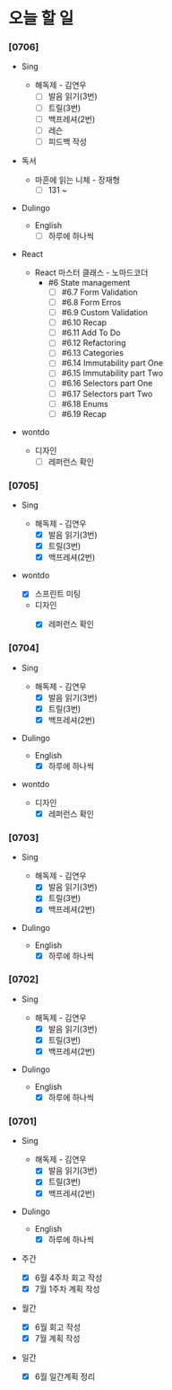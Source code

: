 # 오늘 할 일

### [0706]

- Sing

  - 해독제 - 김연우
    - [ ] 발음 읽기(3번)
    - [ ] 트릴(3번)
    - [ ] 백프레셔(2번)
    - [ ] 레슨
    - [ ] 피드백 작성

- 독서

  - 마흔에 읽는 니체 - 장재형
    - [ ] 131 ~

- Dulingo

  - English
    - [ ] 하루에 하나씩

- React

  - React 마스터 클래스 - 노마드코더
    - #6 State management
      - [ ] #6.7 Form Validation
      - [ ] #6.8 Form Erros
      - [ ] #6.9 Custom Validation
      - [ ] #6.10 Recap
      - [ ] #6.11 Add To Do
      - [ ] #6.12 Refactoring
      - [ ] #6.13 Categories
      - [ ] #6.14 Immutability part One
      - [ ] #6.15 Immutability part Two
      - [ ] #6.16 Selectors part One
      - [ ] #6.17 Selectors part Two
      - [ ] #6.18 Enums
      - [ ] #6.19 Recap

- wontdo
  - 디자인
    - [ ] 레퍼런스 확인

### [0705]

- Sing

  - 해독제 - 김연우
    - [x] 발음 읽기(3번)
    - [x] 트릴(3번)
    - [x] 백프레셔(2번)

- wontdo
  - [x] 스프린트 미팅

  - 디자인
    - [x] 레퍼런스 확인


### [0704]

- Sing

  - 해독제 - 김연우
    - [x] 발음 읽기(3번)
    - [x] 트릴(3번)
    - [x] 백프레셔(2번)

- Dulingo

  - English
    - [x] 하루에 하나씩
- wontdo

  - 디자인
    - [x] 레퍼런스 확인

### [0703]

- Sing

  - 해독제 - 김연우
    - [x] 발음 읽기(3번)
    - [x] 트릴(3번)
    - [x] 백프레셔(2번)
- Dulingo

  - English
    - [x] 하루에 하나씩

### [0702]

- Sing

  - 해독제 - 김연우
    - [x] 발음 읽기(3번)
    - [x] 트릴(3번)
    - [x] 백프레셔(2번)
- Dulingo

  - English
    - [x] 하루에 하나씩

### [0701]

- Sing

  - 해독제 - 김연우
    - [x] 발음 읽기(3번)
    - [x] 트릴(3번)
    - [x] 백프레셔(2번)
- Dulingo
  - English
    - [x] 하루에 하나씩
- 주간
  - [x] 6월 4주차 회고 작성
  - [x] 7월 1주차 계획 작성
- 월간
  - [x] 6월 회고 작성
  - [x] 7월 계획 작성
- 일간
  - [x] 6월 일간계획 정리

